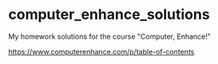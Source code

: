 # computer_enhance_solutions

My homework solutions for the course "Computer, Enhance!" 

https://www.computerenhance.com/p/table-of-contents
